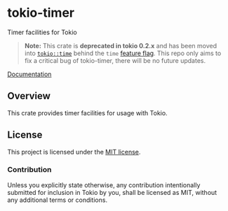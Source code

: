# tokio-timer

Timer facilities for Tokio

> **Note:** This crate is **deprecated in tokio 0.2.x** and has been moved into
> [`tokio::time`] behind the `time` [feature flag].
> This repo only aims to fix a critical bug of tokio-timer, there will be no future updates.

[`tokio::time`]: https://docs.rs/tokio/latest/tokio/time/index.html
[feature flag]: https://docs.rs/tokio/latest/tokio/index.html#feature-flags

[Documentation](https://docs.rs/tokio-timer/0.2.12/tokio_timer/)

## Overview

This crate provides timer facilities for usage with Tokio.

## License

This project is licensed under the [MIT license](LICENSE).

### Contribution

Unless you explicitly state otherwise, any contribution intentionally submitted
for inclusion in Tokio by you, shall be licensed as MIT, without any additional
terms or conditions.
